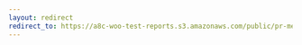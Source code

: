 ```yaml
---
layout: redirect
redirect_to: https://a8c-woo-test-reports.s3.amazonaws.com/public/pr-merge/37769/e2e/index.html
---
```

